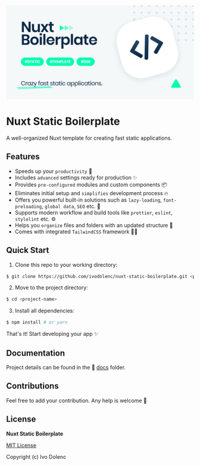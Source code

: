 <p align="center">
    <img src=".github/assets/cover.svg">
</p>
<h1 >Nuxt Static Boilerplate</h1>
A well-organized Nuxt template for creating fast static applications.

## Features

- Speeds up your `productivity` 🚀
- Includes `advanced` settings ready for production ✨
- Provides `pre-configured` modules and custom components 📦
- Eliminates initial setup and `simplifies` development process 🔥
- Offers you powerful built-in solutions such as `lazy-loading`, `font-preloading`, `global data`, `SEO` etc. 💪
- Supports modern workflow and build tools like `prettier`, `eslint`, `stylelint` etc. ⚙️
- Helps you `organize` files and folders with an updated structure 📁
- Comes with integrated `TailwindCSS` framework 👨‍🔬

## Quick Start

1. Clone this repo to your working directory:

```sh
$ git clone https://github.com/ivodolenc/nuxt-static-boilerplate.git <project-name>
```

2. Move to the project directory:

```sh
$ cd <project-name>
```

3. Install all dependencies:

```sh
$ npm install # or yarn
```

That's it! Start developing your app ✨

## Documentation

Project details can be found in the 📘 [docs](docs/README.md) folder.

## Contributions

Feel free to add your contribution. Any help is welcome 🤝

## License

**Nuxt Static Boilerplate**

[MIT License](LICENSE)

Copyright (c) Ivo Dolenc
